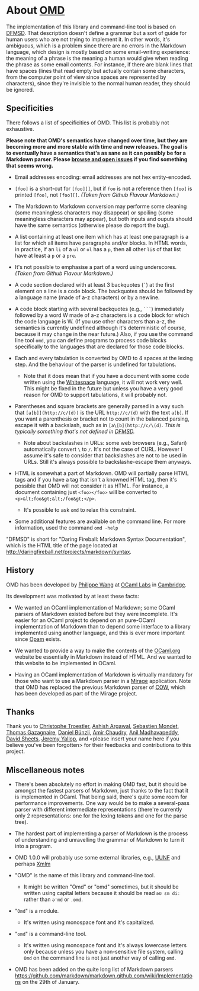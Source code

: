 <!-- -*- coding: utf-8 -*- -->

About [OMD](https://github.com/pw374/omd/)
==========================================

The implementation of this library and command-line tool
is based on [DFMSD][].
That description doesn't define a grammar but a sort of guide for 
human users who are not trying to implement it. In other words, 
it's ambiguous, which is a problem since there are no errors in the
Markdown language, which design is mostly based on some 
email-writing experience: the meaning of a phrase is the meaning
a human would give when reading the phrase as some email contents.
For instance, if there are blank lines that have spaces
(lines that read empty but actually contain some characters, from
the computer point of view since spaces are represented by characters), 
since they're invisible to the normal human reader, they should be ignored.


Specificities
-------------

There follows a list of specificities of OMD.
This list is probably not exhaustive.

**Please note that OMD's semantics have changed over time, but they are becoming
more and more stable with time and new releases. The goal is to eventually
have a semantics that's as sane as it can possibly be for a Markdown parser. 
Please [browse and open issues](https://github.com/pw374/omd/issues/)
if you find something that seems wrong.**

- Email addresses encoding: email addresses are not hex entity-encoded.
  
- `[foo]` is a short-cut for `[foo][]`, but if `foo` is not a reference
  then `[foo]` is printed `[foo]`, not `[foo][]`.
  *(Taken from Github Flavour Markdown.)*

- The Markdown to Markdown conversion may performe 
  some cleaning (some meaningless characters may disappear)
  or spoiling (some meaningless characters may appear),
  but both inputs and ouputs should have the same semantics (otherwise
  please do report the bug).

- A list containing at least one item which has at least one paragraph
  is a list for which all items have paragraphs and/or blocks.
  In HTML words, in practice, if an `li` of a `ul` or `ol` has a `p`,
  then all other `li`s of that list have at least a `p` or a `pre`.

- It's not possible to emphasise a part of a word using underscores.
  *(Taken from Github Flavour Markdown.)*

- A code section declared with at least 3 backquotes (`` ` ``) at the
  first element on a line is a code block. The backquotes should be 
  followed by a language name (made of a-z characters) or by a newline.

- A code block starting with several backquotes (e.g., ```` ``` ````) 
  immediately followed by a word W made of a-z characters is a code block
  for which the code language is W. (If you use other characters than
  a-z, the semantics is currently undefined although it's deterministic
  of course, because it may change in the near future.) Also, if you use
  the command line tool `omd`, you can define programs to process code
  blocks specifically to the languages that are declared for those code
  blocks.

- Each and every tabulation is converted by OMD to 4 spaces at the lexing
  step. And the behaviour of the parser is undefined for tabulations.
  - Note that it does mean that if you have a document with some code written 
    using the 
    [Whitespace](http://en.wikipedia.org/wiki/Whitespace_(programming_language))
    language, it will not work very well. This might be fixed in the future
    but unless you have a very good reason for OMD to support tabulations,
    it will probably not.

- Parentheses and square brackets are generally parsed in a way such that
  `[a[b]](http://c/(d))` is the URL `http://c/(d)` with the text `a[b]`.
  If you want a parenthesis or bracket not to count in the balanced parsing,
  escape it with a backslash, such as in `[a\[b](http://c/\(d)`.
  *This is typically something that's not defined in [DFMSD].*
  - Note about backslashes in URLs: some web browsers (e.g., Safari) 
    automatically convert `\` to `/`. It's not the case of CURL.
    However I assume it's safe to consider that backslashes are not
    to be used in URLs. Still it's always possible to
    backslashe-escape them anyways.

- HTML is somewhat a part of Markdown. OMD will partially parse HTML tags
  and if you have a tag that isn't a knowned HTML tag, then it's possible
  that OMD will not consider it as HTML. For instance, a document
  containing just `<foo></foo>` will be converted to 
  `<p>&lt;foo&gt;&lt;/foo&gt;</p>`.
  - It's possible to ask `omd` to relax this constraint.

- Some additional features are available on the command line. 
  For more information, used the command `omd -help`



[DFMSD]: http://daringfireball.net/projects/markdown/syntax 
        "John Gruber's description of the syntax of Markdown"

"DFMSD" is short for "Daring Fireball: Markdown Syntax Documentation", 
which is the HTML title of the page located at 
<http://daringfireball.net/projects/markdown/syntax>.


History
-------

OMD has been developed by [Philippe Wang](https://github.com/pw374/)
at [OCaml Labs](http://ocaml.io/) in [Cambridge](http://www.cl.cam.ac.uk).

Its development was motivated by at least these facts:

- We wanted an OCaml implementation of Markdown; some OCaml parsers of
  Markdown existed before but they were incomplete. It's easier for an
  OCaml project to depend on an pure-OCaml implementation of Markdown than
  to depend some interface to a library implemented using another language,
  and this is ever more important since [Opam](https://opam.ocaml.org) exists.

- We wanted to provide a way to make the contents of
  the [OCaml.org](http://ocaml.org/) website be essentially in Markdown
  instead of HTML. And we wanted to this website to be implemented in
  OCaml.

- Having an OCaml implementation of Markdown is virtually mandatory for
  those who want to use a Markdown parser in 
  a [Mirage](http://www.openmirage.org) application.
  Note that OMD has replaced the previous Markdown parser of
  [COW](https://github.com/mirage/ocaml-cow), which has been developed 
  as part of the Mirage project.



Thanks
------

Thank you to 
[Christophe Troestler](https://github.com/Chris00),
[Ashish Argawal](https://github.com/agarwal),
[Sebastien Mondet](https://github.com/smondet),
[Thomas Gazagnaire](https://github.com/samoht),
[Daniel Bünzli](https://github.com/dbuenzli),
[Amir Chaudry](https://github.com/amirmc),
[Anil Madhavapeddy](https://github.com/avsm/),
[David Sheets](https://github.com/dsheets/),
[Jeremy Yallop](https://github.com/yallop/),
and \<please insert your name here if you believe you've been forgotten\>
for their feedbacks and contributions to this project.



Miscellaneous notes
-------------------

- There's been absolutely no effort in making OMD fast, but it should be 
  amongst the fastest parsers of Markdown, just thanks to the fact that 
  it is implemented in OCaml. That being said, there's quite some room
  for performance improvements. One way would be to make a several-pass
  parser with different intermediate representations (there're currently
  only 2 representations: one for the lexing tokens and one for the parse
  tree).

- The hardest part of implementing a parser of Markdown is the process
  of understanding and unravelling the grammar of Markdown to turn it into
  a program.

- OMD 1.0.0 will probably use some external libraries,
  e.g., [UUNF](http://erratique.ch/software/uunf)
  and perhaps [Xmlm](http://erratique.ch/software/xmlm/doc/Xmlm)


- "OMD" is the name of this library and command-line tool.
  - It might be written "Omd" or "omd" sometimes, but it should
    be written using capital letters because it should be read 
    `əʊ ɛm diː` rather than `ə'md` or `ˌɒmd`.

- "`Omd`" is a module.
  - It's written using monospace font and it's capitalized.

- "`omd`" is a command-line tool.
  - It's written using monospace font and it's always lowercase letters only
    because unless you have a non-sensitive file system, calling `Omd` on the
    command line is not just another way of calling `omd`.

- OMD has been added on the quite long list of Markdown parsers
  <https://github.com/markdown/markdown.github.com/wiki/Implementations>
  on the 29th of January.

